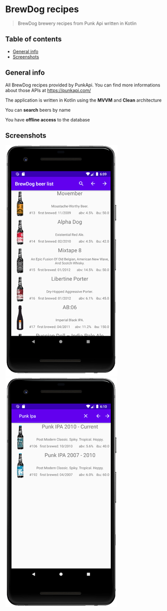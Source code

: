 # BrewDog recipes
> BrewDog brewery recipes from Punk Api written in Kotlin

## Table of contents
* [General info](#general-info)
* [Screenshots](#screenshots)

## General info
All BrewDog recipes provided by PunkApi. You can find more informations about those APIs at https://punkapi.com/

The application is written in Kotlin using the **MVVM** and **Clean** architecture

You can **search** beers by name

You have **offline access** to the database

## Screenshots
![Example screenshot](./img/1.png)![Example screenshot](./img/2.png)
